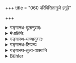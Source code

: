 +++
title = "060 परिवित्तितानुजे ऽनूढे"

+++

<details><summary>गङ्गानथ-मूलानुवादः</summary>

Allowing oneself to be superseded in marriage by his younger brother, superseding by the younger one’s elder brother in marriage, and the giving of one’s daughter to, or sacrificing for, these two;—(60)
</details>

<details><summary>मेधातिथिः</summary>

**अनुजः** कनीयान् भ्राता । **तयोर्** **याजनं** विवाहे दर्शपूर्णमासादौ वार्त्विज्यम् ॥ ११.६० ॥
</details>

<details><summary>गङ्गानथ-भाष्यानुवादः</summary>

‘*Younger*’— younger brother.

‘*Sacrificing for these two*’—*i.e*., officiating as priest for them at the *Darśa-pūrṇamāsa* and other sacrifices.—(60)
</details>

<details><summary>गङ्गानथ-टिप्पन्यः</summary>

This verse is quoted in *Prāyaścittaviveka* (p. 192), which has the following notes—‘*Parivittitā*’, of the elder brother who remains without wife and fire while his younger brother has taken both,—‘*parivedana*’ of the younger brother, in the said circumstances,—‘*ca*’ indicates that these two ‘offences’ apply in the case of *sisters* also,—the marrying of one’s daughter to either of the two persons just mentioned,—and officiating as priest at marriages and other rites of the said two persons.
</details>

<details><summary>गङ्गानथ-तुल्य-वाक्यानि</summary>

**(verses 11.58-66)  
**

See Comparative notes for [Verse 11.58].
</details>

<details><summary>Bühler</summary>

061	Allowing one's younger brother to marry first, marrying before one's elder brother, giving a daughter to, or sacrificing for, (either brother),
</details>
